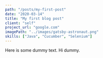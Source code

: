 ```yaml
---
path: "/posts/my-first-post"
date: "2020-03-14"
title: "My first blog post"
client: "self"
project_url: "google.com"
imagePath: "../images/gatsby-astronaut.png"
skills: ["Java", "Cucumber", "Selenium"]
---
```


Here is some dummy text. Hi dummy.